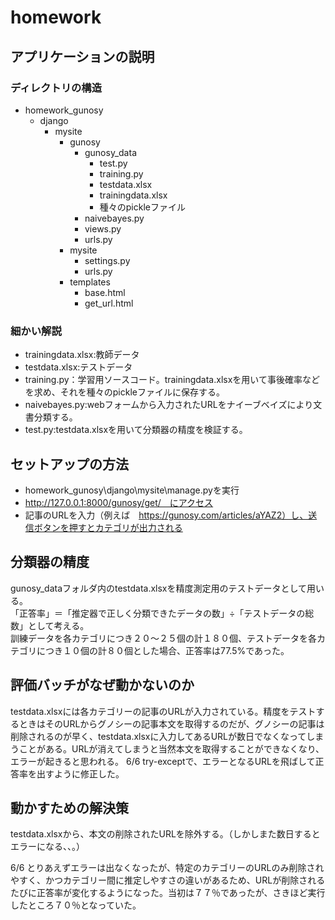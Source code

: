 # homework
## アプリケーションの説明
### ディレクトリの構造
* homework_gunosy  
  * django  
    * mysite  
      * gunosy
        * gunosy_data
          * test.py
          * training.py
          * testdata.xlsx
          * trainingdata.xlsx
          * 種々のpickleファイル
        * naivebayes.py
        * views.py
        * urls.py
      * mysite
        * settings.py
        * urls.py       
      * templates
        * base.html
        * get_url.html  

### 細かい解説
* trainingdata.xlsx:教師データ
* testdata.xlsx:テストデータ
* training.py：学習用ソースコード。trainingdata.xlsxを用いて事後確率などを求め、それを種々のpickleファイルに保存する。
* naivebayes.py:webフォームから入力されたURLをナイーブベイズにより文書分類する。
* test.py:testdata.xlsxを用いて分類器の精度を検証する。


## セットアップの方法
* homework_gunosy\django\mysite\manage.pyを実行  
* http://127.0.0.1:8000/gunosy/get/　にアクセス  
* 記事のURLを入力（例えば　https://gunosy.com/articles/aYAZ2）し、送信ボタンを押すとカテゴリが出力される




## 分類器の精度
gunosy_dataフォルダ内のtestdata.xlsxを精度測定用のテストデータとして用いる。  
「正答率」＝「推定器で正しく分類できたデータの数」÷「テストデータの総数」として考える。  
訓練データを各カテゴリにつき２０～２５個の計１８０個、テストデータを各カテゴリにつき１０個の計８０個とした場合、正答率は77.5%であった。





## 評価バッチがなぜ動かないのか
testdata.xlsxには各カテゴリーの記事のURLが入力されている。精度をテストするときはそのURLからグノシーの記事本文を取得するのだが、グノシーの記事は削除されるのが早く、testdata.xlsxに入力してあるURLが数日でなくなってしまうことがある。URLが消えてしまうと当然本文を取得することができなくなり、エラーが起きると思われる。
6/6
try-exceptで、エラーとなるURLを飛ばして正答率を出すように修正した。

## 動かすための解決策
testdata.xlsxから、本文の削除されたURLを除外する。（しかしまた数日するとエラーになる、、。）

6/6
とりあえずエラーは出なくなったが、特定のカテゴリーのURLのみ削除されやすく、かつカテゴリー間に推定しやすさの違いがあるため、URLが削除されるたびに正答率が変化するようになった。当初は７７％であったが、さきほど実行したところ７０％となっていた。
